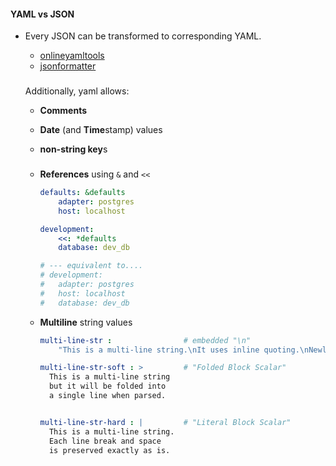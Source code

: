 #### YAML vs JSON
- Every JSON can be transformed to corresponding YAML. 
    - [onlineyamltools](https://onlineyamltools.com/convert-yaml-to-json)
    - [jsonformatter](https://jsonformatter.org/)
    
    ###
    Additionally, yaml allows:
    - **Comments**
    - **Date** (and **Time**stamp) values

    - **non-string key**s

    ###
    - **References** using `&` and `<<`
        ```yaml
        defaults: &defaults
            adapter: postgres
            host: localhost

        development:
            <<: *defaults
            database: dev_db

        # --- equivalent to....
        # development:
        #   adapter: postgres
        #   host: localhost
        #   database: dev_db
        ```

    - **Multiline** string values 
        ```yaml
        multi-line-str :                # embedded "\n"
            "This is a multi-line string.\nIt uses inline quoting.\nNewlines are represented by \\n."

        multi-line-str-soft : >         # "Folded Block Scalar"
          This is a multi-line string
          but it will be folded into
          a single line when parsed.


        multi-line-str-hard : |         # "Literal Block Scalar"
          This is a multi-line string.
          Each line break and space
          is preserved exactly as is.

        ```


